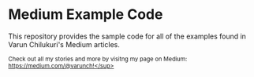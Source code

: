 # Medium Example Code
This repository provides the sample code for all of the examples found in Varun Chilukuri's Medium articles.

<sup>Check out all my stories and more by visitng my page on Medium: https://medium.com/@varunch!</sup>
